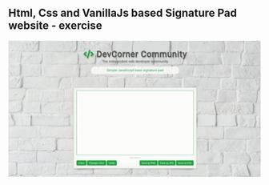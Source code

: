 Html, Css and VanillaJs based Signature Pad website - exercise
---

![SignaturePad](https://github.com/r4nd3l/SignaturePad/blob/master/img/sample.gif)
